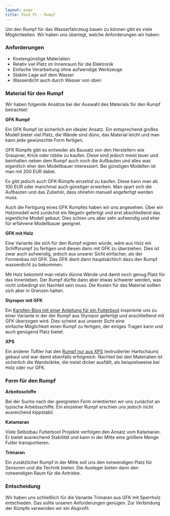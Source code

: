 ```yaml
---
layout: page
title: Pond Pi - Rumpf
---
```


Um den Rumpf für das Wasserfahrzeug bauen zu können gibt es viele Möglichkeiten. Wir haben uns überlegt, welche Anforderungen wir haben:

### Anforderungen

* Kostengünstige Materialien
* Relativ viel Platz im Innenraum für die Elektronik
* Einfache Verarbeitung ohne aufwendige Werkzeuge
* Stabile Lage auf dem Wasser
* Wasserdicht auch durch Wasser von oben

### Material für den Rumpf

Wir haben folgende Ansätze bei der Auswahl des Materials für den Rumpf betrachtet:

**GFK Rumpf**

Ein GFK Rumpf ist sicherlich ein idealer Ansatz. Ein entsprechend großes Modell bietet viel Platz, die Wände sind dünn, das Material leicht und man kann jede gewünschte Form fertigen.

GFK Rümpfe gibt es entweder als Bausatz von den Herstellern wie Graupner, Krick oder robbe zu kaufen. Diese sind jedoch meist teuer und beinhalten neben dem Rumpf auch noch die Aufbauten und alles was eigentlich eher den Modellbauer interessiert. Bei günstigen Modellen ist man mit 200 EUR dabei.

Es gibt jedoch auch GFK-Rümpfe einzelnd zu kaufen. Diese kann man ab 100 EUR oder manchmal auch günstiger erwerben. Man spart sich die Aufbauten und das Zubehör, dass ohnehin manuell angefertigt werden muss.

Auch die Fertigung eines GFK Rumpfes haben wir uns angesehen. Über ein Holzmodell wird zunächst ein Negativ gefertigt und erst abschließend das eigentliche Modell gebaut. Dies schien uns aber sehr aufwendig und eher für erfahrene Modellbauer geeignet.

**GFK mit Holz**

Eine Variante die sich für den Rumpf eignen würde, wäre aus Holz ein Schiffsrumpf zu fertigen und diesen dann mit GFK zu überziehen. Dies ist zwar auch aufwendig, jedoch aus unserer Sicht einfacher, als der Formenbau mit GFK. Das GFK dient dann hauptsächlich dazu den Rumpf wasserdicht zu bekommen.

Mit Holz bekommt man relativ dünne Wände und damit noch genug Platz für das Innenleben. Der Rumpf dürfte dann aber etwas schwerer werden, was nicht unbedingt ein Nachteil sein muss. Die Kosten für das Material sollten sich aber in Grenzen halten.

**Styropor mit GFK**

Ein [Karpfen-Blog mit einer Anleitung für ein Futterboot](http://www.tipp-karpfenangeln.de/karpfen-futterboot-bauen/) inspirierte uns zu einer Variante in der der Rumpf aus Styropor gefertigt und anschließend mit GFK überzogen wird. Dies scheint aus unserer Sicht eine einfache Möglichkeit einen Rumpf zu fertigen, der einiges Tragen kann und auch genügend Platz bietet.

**XPS**

Ein anderer Tüftler hat den [Rumpf nur aus XPS](https://www.youtube.com/watch?v=MDAaurIjSMg) (extrudierter Hartschaum) gebaut und war damit ebenfalls erfolgreich. Nachteil bei den Materialien ist sicherlich die Wandstärke, die meist dicker ausfällt, als beispielsweise bei Holz oder nur GFK.

### Form für den Rumpf

**Arbeitsschiffe**

Bei der Suche nach der geeigneten Form orientierten wir uns zunächst an typische Arbeitsschiffe. Ein einzelner Rumpf erschien uns jedoch nicht ausreichend kippstabil.

**Katamaran**

Viele Selbstbau Futterboot Projekte verfolgen den Ansatz vom Katamaran. Er bietet ausreichend Stabilität und kann in der Mitte eine größere Menge Futter transportieren.

**Trimaran**

Ein zusätzlicher Rumpf in der Mitte soll uns den notwendigen Platz für Sensoren und die Technik bieten. Die Ausleger bieten dann den notwendigen Raum für die Antriebe.

### Entscheidung

Wir haben uns schließlich für die Variante Trimaran aus GFK mit Sperrholz entschieden. Das sollte unseren Anforderungen genügen. Zur Verbindung der Rümpfe verwenden wir ein Aluprofil.